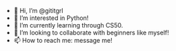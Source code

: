 - 👋 Hi, I’m @gititgrl
- 👀 I’m interested in Python!
- 🌱 I’m currently learning through CS50.
- 💞️ I’m looking to collaborate with beginners like myself!
- 📫 How to reach me: message me!

<!---
gititgrl/gititgrl is a ✨ special ✨ repository because its `README.md` (this file) appears on your GitHub profile.
You can click the Preview link to take a look at your changes.
--->
